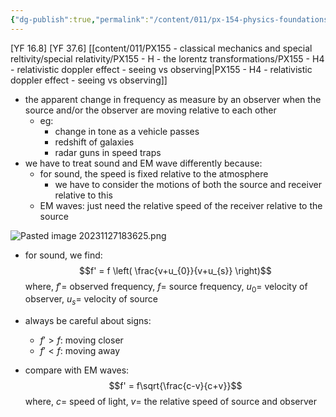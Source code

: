 ```yaml
---
{"dg-publish":true,"permalink":"/content/011/px-154-physics-foundations/px-154-g-mechanical-waves/px-154-g6-the-doppler-effect/","created":"2024-11-25T10:50:32.000+00:00","updated":"2024-11-26T19:52:30.545+00:00"}
---
```


[YF 16.8]
[YF 37.6]
[[content/011/PX155 - classical mechanics and special reltivity/special relativity/PX155 - H - the lorentz transformations/PX155 - H4 - relativistic doppler effect - seeing vs observing\|PX155 - H4 - relativistic doppler effect - seeing vs observing]]

- the apparent change in frequency as measure by an observer when the source and/or the observer are moving relative to each other
	- eg:
		- change in tone as a vehicle passes
		- redshift of galaxies
		- radar guns in speed traps
- we have to treat sound and EM wave differently because:
	- for sound, the speed is fixed relative to the atmosphere
		- we have to consider the motions of both the source and receiver relative to this
	- EM waves: just need the relative speed of the receiver relative to the source

![Pasted image 20231127183625.png](/img/user/pics/Pasted%20image%2020231127183625.png)
- for sound, we find: 
$$f' = f \left( \frac{v+u_{0}}{v+u_{s}} \right)$$
		where, $f'=$ observed frequency, $f=$ source frequency, $u_{0}=$ velocity of observer, $u_{s}=$ velocity of source

- always be careful about signs:
	- $f'>f$: moving closer
	- $f'<f$: moving away

- compare with EM waves: 
$$f' = f\sqrt{\frac{c-v}{c+v}}$$
		where, $c=$ speed of light, $v=$ the relative speed of source and observer